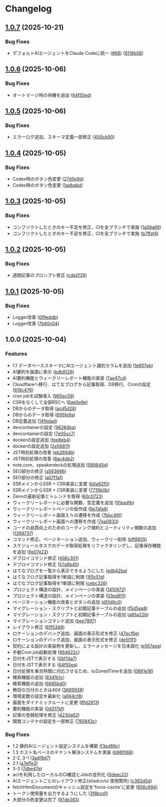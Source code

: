 # Changelog

## [1.0.7](https://github.com/Suntory-Y-Water/cc-vault/compare/v1.0.6...v1.0.7) (2025-10-21)


### Bug Fixes

* デフォルトAIエージェントをClaude Codeに統一 ([#68](https://github.com/Suntory-Y-Water/cc-vault/issues/68)) ([8118b08](https://github.com/Suntory-Y-Water/cc-vault/commit/8118b08e19c16afdc08c36da7dd88afebe0c3a23))

## [1.0.6](https://github.com/Suntory-Y-Water/cc-vault/compare/v1.0.5...v1.0.6) (2025-10-06)


### Bug Fixes

* オートマージ時の待機を追加 ([84f55ed](https://github.com/Suntory-Y-Water/cc-vault/commit/84f55ed3ec462ac10ef1fa8ec4d806977d129654))

## [1.0.5](https://github.com/Suntory-Y-Water/cc-vault/compare/v1.0.4...v1.0.5) (2025-10-06)


### Bug Fixes

* エラーログ追加、スキーマ定義一部修正 ([450cb90](https://github.com/Suntory-Y-Water/cc-vault/commit/450cb905ea264bb5d1927e38006fe89c6035c2fe))

## [1.0.4](https://github.com/Suntory-Y-Water/cc-vault/compare/v1.0.3...v1.0.4) (2025-10-05)


### Bug Fixes

* Codex時のボタン色変更 ([27d5e9d](https://github.com/Suntory-Y-Water/cc-vault/commit/27d5e9db5efd893536ca523d73a04fb4d389ffee))
* Codex時のボタン色変更 ([1adbabd](https://github.com/Suntory-Y-Water/cc-vault/commit/1adbabda4a2668dbc1ae973f5209e075d45440ad))

## [1.0.3](https://github.com/Suntory-Y-Water/cc-vault/compare/v1.0.2...v1.0.3) (2025-10-05)


### Bug Fixes

* コンフリクトしたときのキー不足を修正、CIを全ブランチで実施 ([1a59a68](https://github.com/Suntory-Y-Water/cc-vault/commit/1a59a689d13dc745ca29f3e9d46839c2189f3211))
* コンフリクトしたときのキー不足を修正、CIを全ブランチで実施 ([b7ffaf4](https://github.com/Suntory-Y-Water/cc-vault/commit/b7ffaf4480b9680376329ecad21d29bb8090252b))

## [1.0.2](https://github.com/Suntory-Y-Water/cc-vault/compare/v1.0.1...v1.0.2) (2025-10-05)


### Bug Fixes

* 週間記事のプロンプト修正 ([cda2f39](https://github.com/Suntory-Y-Water/cc-vault/commit/cda2f39488163b189601ce5fbf876dc1a22f3ede))

## [1.0.1](https://github.com/Suntory-Y-Water/cc-vault/compare/v1.0.0...v1.0.1) (2025-10-05)


### Bug Fixes

* Logger改善 ([0f9eddb](https://github.com/Suntory-Y-Water/cc-vault/commit/0f9eddb8f8021081ccf0cdd7e68ba1549ba348f3))
* Logger改善 ([7b80c04](https://github.com/Suntory-Y-Water/cc-vault/commit/7b80c04a7adc7774a26d6dd7276b574e0ba21fb7))

## 1.0.0 (2025-10-04)


### Features

* 1.1 データベーススキーマにAIエージェント識別カラムを追加 ([1e907eb](https://github.com/Suntory-Y-Water/cc-vault/commit/1e907eb2b51d004130610bcd96c1a495be5297c7))
* AI要約を画面に表示 ([bdb8126](https://github.com/Suntory-Y-Water/cc-vault/commit/bdb812644a6efff456ea6e123f12a077c328a429))
* AI要約機能とウィークリーレポート機能の実装 ([7ae47cd](https://github.com/Suntory-Y-Water/cc-vault/commit/7ae47cd0fba78cd6aeec2a61d7fd7536b8a1b942))
* Cloudflareへ移行、はてなブログから記事取得、DB移行、Cronの設定 ([619c476](https://github.com/Suntory-Y-Water/cc-vault/commit/619c476e8ddd3b31eac71eeea18e85d166ce40f0))
* cron jobを試験導入 ([965ec59](https://github.com/Suntory-Y-Water/cc-vault/commit/965ec59e09b067bf4e11f3373d8a774dc998b407))
* CSRをなくして全部RSCへ ([6ae0e9e](https://github.com/Suntory-Y-Water/cc-vault/commit/6ae0e9ed06aafe6dc708964bf1409d7b32d10d34))
* DBからのデータ取得 ([acd5d28](https://github.com/Suntory-Y-Water/cc-vault/commit/acd5d287d22aefc052795425ba9bc64f7157c472))
* DBからのデータ取得 ([695fe9a](https://github.com/Suntory-Y-Water/cc-vault/commit/695fe9a02c9c382f821ef785f34a52e52ab71fd1))
* DB定義追加 ([14fbdad](https://github.com/Suntory-Y-Water/cc-vault/commit/14fbdadaa4c28504b516ae0b03ba0e2204e06b6f))
* devcontainerの設定 ([96284ba](https://github.com/Suntory-Y-Water/cc-vault/commit/96284bae1dad6e1952cc5b3ea53e26184ec9957a))
* devcontainerの設定 ([7e05cc7](https://github.com/Suntory-Y-Water/cc-vault/commit/7e05cc70884f07f1a7fc5b3f4eb391ab78aaa128))
* dockerの設定追加 ([fee8eb4](https://github.com/Suntory-Y-Water/cc-vault/commit/fee8eb4f95796f497707b0204b6b5f4058715810))
* dockerの設定追加 ([2e56811](https://github.com/Suntory-Y-Water/cc-vault/commit/2e56811e335825f01b369aa041b1f20153e9dd81))
* JST時刻処理の改善 ([eb2694b](https://github.com/Suntory-Y-Water/cc-vault/commit/eb2694b405c1dfea15adbe3ae5f88c071024a660))
* JST時刻処理の改善 ([8ac4db2](https://github.com/Suntory-Y-Water/cc-vault/commit/8ac4db272f35e413652a8e33f49f13319d654ff8))
* note.com、speakerdeckの処理追加 ([589845d](https://github.com/Suntory-Y-Water/cc-vault/commit/589845d2753013458960dd3a499cf43dc38b3622))
* SEO部分の修正 ([a563666](https://github.com/Suntory-Y-Water/cc-vault/commit/a56366658f3f4fea4677a12745aa3db8149c42be))
* SEO部分の修正 ([a07f1a1](https://github.com/Suntory-Y-Water/cc-vault/commit/a07f1a1bbd8939577289e3709a9ca2c07a9672cc))
* SSRメインからSSR + CSR実装に変更 ([b0a62f0](https://github.com/Suntory-Y-Water/cc-vault/commit/b0a62f05024d618a052347c295f61625c4b4ae02))
* SSRメインからSSR + CSR実装に変更 ([7719b0b](https://github.com/Suntory-Y-Water/cc-vault/commit/7719b0b0ccb458274348f4aa877d3925cce92276))
* Zennの最新記事とトレンドを取得 ([60c0723](https://github.com/Suntory-Y-Water/cc-vault/commit/60c0723839c5cd69ea4f983c65625974ba135a7d))
* ウィークリーレポートに必要な関数、型定義を追加 ([91eadfb](https://github.com/Suntory-Y-Water/cc-vault/commit/91eadfb5c3cf8f48280f75054fcc9cddfd61c1dc))
* ウィークリーレポートページの仮作成 ([9e7afa6](https://github.com/Suntory-Y-Water/cc-vault/commit/9e7afa6ef6d72d044372375586fc22310323db39))
* ウィークリーレポート画面えｈの遷移を作成 ([7bbc46f](https://github.com/Suntory-Y-Water/cc-vault/commit/7bbc46fdb9c13ea575afadb0165b0ca8f0f21207))
* ウィークリーレポート画面への遷移を作成 ([7ea0833](https://github.com/Suntory-Y-Water/cc-vault/commit/7ea0833cc5fc14260e8ffde78001810b77955b32))
* コードの品質向上のためのコーディング規約とユーティリティ関数の追加 ([1389737](https://github.com/Suntory-Y-Water/cc-vault/commit/1389737e330f23c6a0fb274a4969c5615fdf58d1))
* コマンド修正、ページネーション追加、ウィークリー削除 ([bff8855](https://github.com/Suntory-Y-Water/cc-vault/commit/bff8855a7c0de974847468ba20a755e361c1e92f))
* スケジュールタスクのデータ取得処理をリファクタリングし、記事保存機能を追加 ([9e07e22](https://github.com/Suntory-Y-Water/cc-vault/commit/9e07e2249746a1e67e57de515989a572569d9d89))
* デプロイコマンド修正 ([466c301](https://github.com/Suntory-Y-Water/cc-vault/commit/466c301e613e09800f156c0153d726f97b9bfa76))
* デプロイコマンド修正 ([57a6b45](https://github.com/Suntory-Y-Water/cc-vault/commit/57a6b45b73b3a9f49157eefca046a07aa44b7cfa))
* はてなブログを一覧から表示できるようにした ([adb42ba](https://github.com/Suntory-Y-Water/cc-vault/commit/adb42baabe1c7db812f15215d19aaa5b0fb046a5))
* はてなブログ記事取得を1単語に制限 ([1f0c51d](https://github.com/Suntory-Y-Water/cc-vault/commit/1f0c51d4ce4a355e5dd906327dcc387d5638ee26))
* はてなブログ記事取得を1単語に制限 ([cebc326](https://github.com/Suntory-Y-Water/cc-vault/commit/cebc326777cd3c8455a1dbeb4c59fca45072f225))
* プロジェクト構造の設計、メインページの実装 ([1410972](https://github.com/Suntory-Y-Water/cc-vault/commit/14109723890fe79e6224b4f5b2b05f2e6aaa9b38))
* プロジェクト構造の設計、メインページの実装 ([03ed911](https://github.com/Suntory-Y-Water/cc-vault/commit/03ed91189e91cb3c72e9d003f180e65b11e2399b))
* ページネーション機能の改善とボタンの追加 ([d5fd8c0](https://github.com/Suntory-Y-Water/cc-vault/commit/d5fd8c0d1e0897bb827f3b029072e1c9e0ca06ef))
* マイグレーション・スクリプトと初期記事テーブルの追加 ([f5d5ea8](https://github.com/Suntory-Y-Water/cc-vault/commit/f5d5ea87687e0ae980a8aa68e355c4808c66fe29))
* マイグレーション・スクリプトと初期記事テーブルの追加 ([a85a22b](https://github.com/Suntory-Y-Water/cc-vault/commit/a85a22b9774608d4943d4a5c5083d71dcecb5148))
* マイグレーションコマンド追加 ([bee7897](https://github.com/Suntory-Y-Water/cc-vault/commit/bee789768aa357151c6cfdc9b877838f2ab026fe))
* レイアウト修正 ([81f5348](https://github.com/Suntory-Y-Water/cc-vault/commit/81f534867579dec2b497873a8d67ccaf5a0bc575))
* ロケーションのデバッグ追加、画面の表示形式を修正 ([47ecf6e](https://github.com/Suntory-Y-Water/cc-vault/commit/47ecf6edf55281db0dfe4b916df2467c923c8b3d))
* ロケーションのデバッグ追加、画面の表示形式を修正 ([de5f1f1](https://github.com/Suntory-Y-Water/cc-vault/commit/de5f1f1e7d6531781e9d18178edebf1ca5c5a2d6))
* 契約による設計の実装例を更新し、エラーメッセージを日本語化 ([e567aea](https://github.com/Suntory-Y-Water/cc-vault/commit/e567aeae8875ebdb2d7eab1b6769b42e0152950a))
* 手動Cron job起動処理 ([964622c](https://github.com/Suntory-Y-Water/cc-vault/commit/964622cfff36e7d9206ae6582e775e64454fd88c))
* 日付をJSTで表示する ([0bf14a7](https://github.com/Suntory-Y-Water/cc-vault/commit/0bf14a718da6e2bfe9c0439a26384d1af96de36f))
* 日付をJSTで表示する ([64f55ea](https://github.com/Suntory-Y-Water/cc-vault/commit/64f55ea5f3f723e24bdf134e57604ba2ae5e1c90))
* 日付処理を東京時間に対応させるため、toZonedTimeを追加 ([0881e18](https://github.com/Suntory-Y-Water/cc-vault/commit/0881e18820dfd6b8578e3177f373e75b8a7bc27d))
* 検索機能の追加 ([8341b1c](https://github.com/Suntory-Y-Water/cc-vault/commit/8341b1cf5b3c0312cf713ce8db174601fa1c61f8))
* 検索機能の追加 ([6685bd0](https://github.com/Suntory-Y-Water/cc-vault/commit/6685bd078fa53db776bd0bc8134ea1327ff9c534))
* 無効な日付のときは404 ([3689938](https://github.com/Suntory-Y-Water/cc-vault/commit/3689938cc35978ffa4d6aaaff338667c94ed717b))
* 環境変数の設定を最新化 ([a664cf8](https://github.com/Suntory-Y-Water/cc-vault/commit/a664cf8a401d54ad223a1b42251d782f023a32b5))
* 画面をダイナミックルートに変更 ([6fd2913](https://github.com/Suntory-Y-Water/cc-vault/commit/6fd291305351e828de2b1fd907e4d534eec06c30))
* 要約機能の実装 ([0d317bf](https://github.com/Suntory-Y-Water/cc-vault/commit/0d317bf81005a0bde0358deee79d4d5476e91469))
* 記事の登録処理を修正 ([4230a62](https://github.com/Suntory-Y-Water/cc-vault/commit/4230a626617a2aa2f204bb109f2e87d8e7a2b00a))
* 開発コンテナの設定を一部修正 ([785843c](https://github.com/Suntory-Y-Water/cc-vault/commit/785843c4dbbfeede79b81d41e8c05173409afad5))


### Bug Fixes

* 1.2 静的AIエージェント設定システムを構築 ([f3ed89c](https://github.com/Suntory-Y-Water/cc-vault/commit/f3ed89caa2cc9afe56a8b913a1ccbfc1e026af60))
* 1.3 ホスト名ベースのテナント解決システムを実装 ([b96f068](https://github.com/Suntory-Y-Water/cc-vault/commit/b96f068884da7f81bc0ef5c5146af190e840cd63))
* 2-2, 3-1 ([3adf8d7](https://github.com/Suntory-Y-Water/cc-vault/commit/3adf8d79610dda693969d41579f75c8cd34907d2))
* 2.1 ([a7effe3](https://github.com/Suntory-Y-Water/cc-vault/commit/a7effe3587bdb7d8ba815de0ab173f1723ac5b33))
* 3-3 ([7dbe47e](https://github.com/Suntory-Y-Water/cc-vault/commit/7dbe47eeb3a7b2a9e1ce4644a7b1a25c8726d8a0))
* actを利用したローカルのCI確認とJobの並列化 ([0deec22](https://github.com/Suntory-Y-Water/cc-vault/commit/0deec220ad157788c5d87df65346db1ab1211fc6))
* AIエージェントごとのレイアウト修正(shadcn/ui 使用箇所) ([c392d5d](https://github.com/Suntory-Y-Water/cc-vault/commit/c392d5d2623e912601e65e0de5c66f248e841451))
* fetchHtmlDocumentのキャッシュ設定を'force-cache'に変更 ([856c694](https://github.com/Suntory-Y-Water/cc-vault/commit/856c694110322fe2d01204fd7c2d68b210da7657))
* トークン使用量を出力するようにした ([3f8bcd1](https://github.com/Suntory-Y-Water/cc-vault/commit/3f8bcd1a4728ad48e4675766990ce4c8df97a64d))
* 大部分の色変更は完了 ([97de283](https://github.com/Suntory-Y-Water/cc-vault/commit/97de2835af05a8881890c67827d347258019e81c))
